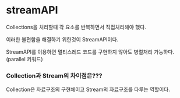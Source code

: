 # streamAPI
Collections을 처리할때 각 요소를 반복하면서 직접처리해야 했다.

이러한 불편함을 해결하기 위한것이 StreamAPI이다.

StreamAPI를 이용하면 멀티스레드 코드를 구현하지 않아도 병렬처리 가능하다.(parallel 키워드)

### Collection과 Stream의 차이점은???
Collection은 자료구조의 구현체이고 Stream의 자료구조를 다루는 역할이다.
